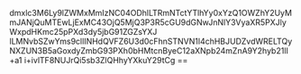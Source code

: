 dmxlc3M6Ly9lZWMxMmIzNC04ODhlLTRmNTctYTlhYy0xYzQ1OWZhY2UyMmJANjQuMTEwLjExMC43OjQ5MjQ3P3R5cGU9dGNwJnNlY3VyaXR5PXJlyWxpdHKmc25pPXd3dy5jbG91ZGZsYXJ lLMNvbSZwYms9cllINHdQVFZ6U3d0cFhnSTNVN1l4chHBJUDZvdWRELTQyNXZUN3B5aGoxdyZmbG93PXh0bHMtcnByeC12aXNpb24mZnA9Y2hyb21lI+a1 i+ivlTF8NUJrQi5sb3ZlQHhyYXkuY29tCg ==
